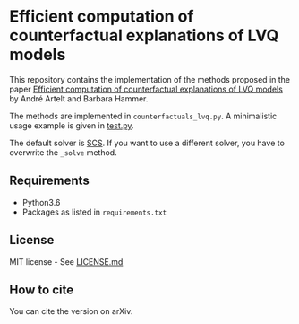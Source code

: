 # Efficient computation of counterfactual explanations of LVQ models

This repository contains the implementation of the methods proposed in the paper [Efficient computation of counterfactual explanations of LVQ models](paper.pdf) by André Artelt and Barbara Hammer.

The methods are implemented in `counterfactuals_lvq.py`. A minimalistic usage example is given in [test.py](test.py).

The default solver is [SCS](https://github.com/cvxgrp/scs). If you want to use a different solver, you have to overwrite the `_solve` method.

## Requirements

- Python3.6
- Packages as listed in `requirements.txt`

## License

MIT license - See [LICENSE.md](LICENSE.md)

## How to cite

You can cite the version on arXiv.